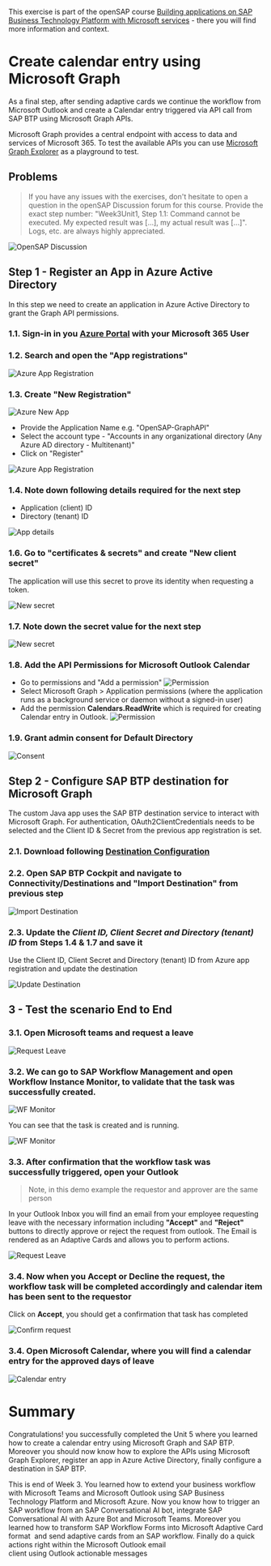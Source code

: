 This exercise is part of the openSAP course [Building applications on SAP Business Technology Platform with Microsoft services](https://open.sap.com/courses/btpma1) - there you will find more information and context. 


# Create calendar entry using Microsoft Graph

As a final step, after sending adaptive cards we continue the workflow from Microsoft Outlook and create a Calendar entry triggered via API call from SAP BTP using Microsoft Graph APIs. 

Microsoft Graph provides a central endpoint with access to data and services of Microsoft 365. To test the available APIs you can use [Microsoft Graph Explorer](https://graph.microsoft.com) as a playground to test.



## Problems
> If you have any issues with the exercises, don't hesitate to open a question in the openSAP Discussion forum for this course. Provide the exact step number: "Week3Unit1, Step 1.1: Command cannot be executed. My expected result was [...], my actual result was [...]". Logs, etc. are always highly appreciated. 

 ![OpenSAP Discussion](../../images/opensap-forum.png)


## Step 1 - Register an App in Azure Active Directory

In this step we need to create an application in Azure Active Directory to grant the Graph API permissions.

### 1.1. Sign-in in you [Azure Portal](https://portal.azure.com/) with your **Microsoft 365 User**

### 1.2. Search and open the "App registrations"

![Azure App Registration](./images/u5_app_reg.png)

### 1.3. Create "New Registration"

![Azure New App](./images/u5_new_reg.png)

* Provide the Application Name e.g. "OpenSAP-GraphAPI"
* Select the account type - "Accounts in any organizational directory (Any Azure AD directory - Multitenant)" 
* Click on "Register"

![Azure App Registration](./images/u5_register.png)

### 1.4. Note down following details required for the next step

* Application (client) ID
* Directory (tenant) ID

![App details](./images/u5_app_id.png)

### 1.6. Go to "certificates & secrets" and create "New client secret"

The application will use this secret to prove its identity when requesting a token.

![New secret](./images/u5_new_secret.png)

### 1.7. Note down the secret value for the next step

![New secret](./images/u5_secret.png)

### 1.8. Add the API Permissions for Microsoft Outlook Calendar

* Go to permissions and "Add a permission"
  ![Permission](./images/u5_permission.png)
* Select Microsoft Graph > Application permissions (where the application runs as a background service or daemon without a signed-in user)
* Add the permission **Calendars.ReadWrite** which is required for creating Calendar entry in Outlook.
 ![Permission](./images/u5_add_premission.png)

 ### 1.9. Grant admin consent for Default Directory 

 ![Consent](./images/u5_grant_consent.png)


## Step 2 - Configure SAP BTP destination for Microsoft Graph

The custom Java app uses the SAP BTP destination service to interact with Microsoft Graph.
For authentication, OAuth2ClientCredentials needs to be selected and the Client ID & Secret from the previous app registration is set.

### 2.1. Download following [Destination Configuration]([https://link](https://github.com/SAP-samples/btp-azure-opensap/blob/main/sample-coding/btp-wf-outlook-integration/MSGraphAPI))


### 2.2. Open SAP BTP Cockpit and navigate to Connectivity/Destinations and "Import Destination" from previous step

 ![Import Destination](./images/u5_destination.png)

### 2.3. Update the *Client ID, Client Secret and Directory (tenant) ID* from **Steps 1.4 & 1.7** and save it

Use the Client ID, Client Secret and Directory (tenant) ID from Azure app registration and update the destination

 ![Update Destination](./images/u5_update_destination.png)

## 3 - Test the scenario End to End

### 3.1. Open Microsoft teams and request a leave

![Request Leave](./images/u5_test_teams.png)

### 3.2. We can go to SAP Workflow Management and open Workflow Instance Monitor, to validate that the task was successfully created. 
    
![WF Monitor](./images/u5_wm_monitor.png)

You can see that the task is created and is running.

![WF Monitor](./images/u5_wm_task.png)

### 3.3. After confirmation that the workflow task was successfully triggered, open your Outlook

>Note, in this demo example the requestor and approver are the same person

In your Outlook Inbox you will find an email from your employee requesting leave with the necessary information including **"Accept"** and **"Reject"** buttons to directly approve or reject the request from outlook. The Email is rendered as an Adaptive Cards and allows you to perform actions.

![Request Leave](./images/u5_outlook.png)

### 3.4. Now when you Accept or Decline the request, the workflow task will be completed accordingly and  calendar item has been sent to the requestor

Click on **Accept**, you should get a confirmation that task has completed

![Confirm request](./images/u5_task_completed_1.png)

### 3.4. Open Microsoft Calendar, where you will find a calendar entry for the approved days of leave

![Calendar entry](./images/u5_calendar.png)

# Summary

Congratulations! you successfully completed the Unit 5 where you learned how to create a calendar entry using Microsoft Graph and SAP BTP. Moreover you should  now know how to explore the APIs using Microsoft Graph Explorer, register an app in Azure Active Directory, finally configure a destination in SAP BTP.


This is end of Week 3. You learned how to extend your business workflow with Microsoft Teams and Microsoft Outlook using SAP Business Technology Platform and Microsoft Azure.
Now you know how to trigger an SAP workflow from an SAP Conversational AI bot,
integrate SAP Conversational AI with Azure Bot and Microsoft Teams. Moreover you learned how to transform SAP Workflow Forms into Microsoft Adaptive Card format 
and send adaptive cards from an SAP workflow. Finally do a quick actions right within the Microsoft Outlook email client using Outlook actionable messages


